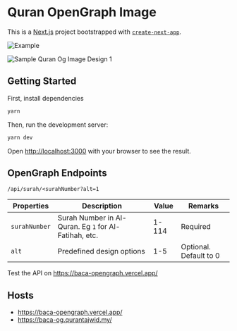 # Quran OpenGraph Image

This is a [Next.js](https://nextjs.org) project bootstrapped with [`create-next-app`](https://nextjs.org/docs/app/api-reference/cli/create-next-app).

![Example]()

<picture>
  <source media="(prefers-color-scheme: dark)" srcset="https://baca-opengraph.vercel.app/api/surah/86?alt=2">
  <img alt="Sample Quran Og Image Design 1" src="https://baca-opengraph.vercel.app/api/surah/10?alt=1">
</picture>


## Getting Started

First, install dependencies

```bash
yarn
```

Then, run the development server:

```bash
yarn dev
```

Open [http://localhost:3000](http://localhost:3000) with your browser to see the result.

## OpenGraph Endpoints

`/api/surah/<surahNumber?alt=1`

| Properties | Description | Value | Remarks |
| --- | --- | --- | --- |
| `surahNumber` | Surah Number in Al-Quran. Eg `1` for Al-Fatihah, etc. | 1-114 | Required | 
| `alt` | Predefined design options | 1-5 | Optional. Default to 0 | 

Test the API on https://baca-opengraph.vercel.app/

## Hosts

- https://baca-opengraph.vercel.app/
- https://baca-og.qurantajwid.my/